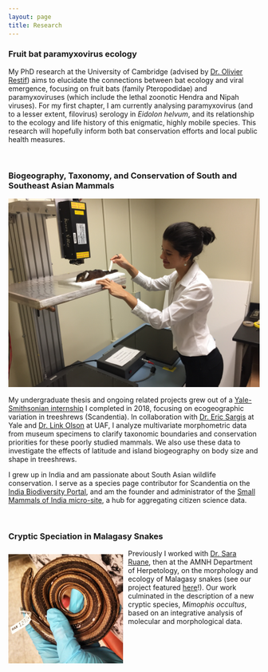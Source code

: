```yaml
---
layout: page
title: Research
---
```


### Fruit bat paramyxovirus ecology

My PhD research at the University of Cambridge (advised by <a href="https://www.vet.cam.ac.uk/directory/or226%40cam.ac.uk" target="_blank">Dr. Olivier Restif</a>) aims to elucidate the connections between bat ecology and viral emergence, focusing on fruit bats (family Pteropodidae) and paramyxoviruses (which include the lethal zoonotic Hendra and Nipah viruses). For my first chapter, I am currently analysing paramyxovirus (and to a lesser extent, filovirus) serology in *Eidolon helvum*, and its relationship to the ecology and life history of this enigmatic, highly mobile species. This research will hopefully inform both bat conservation efforts and local public health measures.

<br />

### Biogeography, Taxonomy, and Conservation of South and Southeast Asian Mammals

<img src="/public/treeshrewxray.jpg" alt="xray">

My undergraduate thesis and ongoing related projects grew out of a <a href="https://news.yale.edu/2018/09/14/yale-smithsonian-internships-offer-exciting-research-opportunities" target="_blank">Yale-Smithsonian internship</a> I completed in 2018, focusing on ecogeographic variation in treeshrews (Scandentia). In collaboration with <a href="https://meml.yale.edu/" target="_blank">Dr. Eric Sargis</a> at Yale and <a href="http://linkolson.org/" target="_blank">Dr. Link Olson</a> at UAF, I analyze multivariate morphometric data from museum specimens to clarify taxonomic boundaries and conservation priorities for these poorly studied mammals. We also use these data to investigate the effects of latitude and island biogeography on body size and shape in treeshrews.

I grew up in India and am passionate about South Asian wildlife conservation. I serve as a species page contributor for Scandentia on the <a href="https://indiabiodiversity.org/" target="_blank">India Biodiversity Portal</a>, and am the founder and administrator of the <a href="https://indiabiodiversity.org/group/Small_Mammals_of_India" target="_blank">Small Mammals of India micro-site</a>, a hub for aggregating citizen science data.

<br />

### Cryptic Speciation in Malagasy Snakes

<img src="/public/mimophis.jpg" alt="mimophis" align="left" style="margin: 10px 10px 0px 0px; width:230px">

<p align=left>Previously I worked with <a href="https://sararuane.com/" target="_blank">Dr. Sara Ruane</a>, then at the AMNH Department of Herpetology, on the morphology and ecology of Malagasy snakes (see our project featured <a href="https://www.youtube.com/watch?v=Rk3JBFs1arQ" target="_blank">here</a>!). Our work culminated in the description of a new cryptic species, <i>Mimophis occultus</i>, based on an integrative analysis of molecular and morphological data.</p>
